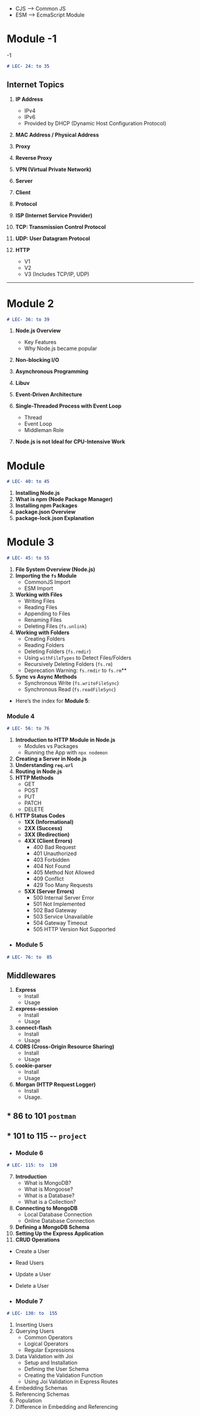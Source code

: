*  CJS --> Common JS
* ESM --> EcmaScript Module


# Module -1
 -1
```markdown
# LEC- 24: to 35
```

## Internet Topics
1. **IP Address**
   - IPv4 
   - IPv6 
   - Provided by DHCP (Dynamic Host Configuration Protocol)
   
2. **MAC Address / Physical Address**

3. **Proxy**

4. **Reverse Proxy**

5. **VPN (Virtual Private Network)**

6. **Server**

7. **Client**

8. **Protocol**

9.  **ISP (Internet Service Provider)**

10. **TCP: Transmission Control Protocol**

11. **UDP: User Datagram Protocol**

12. **HTTP**
    - V1
    - V2
    - V3 (Includes TCP/IP, UDP)

  ---
  
# Module 2 
  ```markdown
# LEC- 36: to 39
``` 
1. **Node.js Overview**
   - Key Features
   - Why Node.js became popular

2. **Non-blocking I/O**

3. **Asynchronous Programming**

4. **Libuv**

5. **Event-Driven Architecture**

6. **Single-Threaded Process with Event Loop**
   - Thread
   - Event Loop
   - Middleman Role

7. **Node.js is not Ideal for CPU-Intensive Work**


# Module  
  ```markdown
# LEC- 40: to 45
``` 

1. **Installing Node.js**
2. **What is npm (Node Package Manager)**
3. **Installing npm Packages**
4. **package.json Overview**
5. **package-lock.json Explanation**


# Module 3  
  ```markdown
# LEC- 45: to 55
``` 
1. **File System Overview (Node.js)**
2. **Importing the `fs` Module**
   - CommonJS Import
   - ESM Import
3. **Working with Files**
   - Writing Files
   - Reading Files
   - Appending to Files
   - Renaming Files
   - Deleting Files (`fs.unlink`)
4. **Working with Folders**
   - Creating Folders
   - Reading Folders
   - Deleting Folders (`fs.rmdir`)
   - Using `withFileTypes` to Detect Files/Folders
   - Recursively Deleting Folders (`fs.rm`)
   - Deprecation Warning: `fs.rmdir` to `fs.rm`**
1. **Sync vs Async Methods**
   - Synchronous Write (`fs.writeFileSync`)
   - Synchronous Read (`fs.readFileSync`)
 - Here’s the index for **Module 5**:


### Module 4
```markdown
# LEC- 56: to 76
```
1. **Introduction to HTTP Module in Node.js**  
   - Modules vs Packages  
   - Running the App with `npx nodemon`  
2. **Creating a Server in Node.js**  
3. **Understanding `req.url`**  
4. **Routing in Node.js**  
5. **HTTP Methods**  
   - GET  
   - POST  
   - PUT  
   - PATCH  
   - DELETE  
6. **HTTP Status Codes**  
   - **1XX (Informational)**  
   - **2XX (Success)**  
   - **3XX (Redirection)**  
   - **4XX (Client Errors)**  
     - 400 Bad Request  
     - 401 Unauthorized  
     - 403 Forbidden  
     - 404 Not Found  
     - 405 Method Not Allowed  
     - 409 Conflict  
     - 429 Too Many Requests  
   - **5XX (Server Errors)**  
     - 500 Internal Server Error  
     - 501 Not Implemented  
     - 502 Bad Gateway  
     - 503 Service Unavailable  
     - 504 Gateway Timeout  
     - 505 HTTP Version Not Supported  

     
 - ### Module 5
```markdown
# LEC- 76: to  85
```
 ## Middlewares 
1. **Express**  
   - Install  
   - Usage  
2. **express-session**  
   - Install  
   - Usage  
3. **connect-flash**  
   - Install  
   - Usage  
4. **CORS (Cross-Origin Resource Sharing)**  
   - Install  
   - Usage  
5. **cookie-parser**  
   - Install  
   - Usage  
6. **Morgan (HTTP Request Logger)**  
   - Install  
   - Usage. 
 

## * 86 to 101   `postman` 
## * 101 to 115 -- `project` 



 - ### Module 6
```markdown
# LEC- 115: to  130
```
7. **Introduction**
   - What is MongoDB?
   - What is Mongoose?
   - What is a Database?
   - What is a Collection?
8. **Connecting to MongoDB**
   - Local Database Connection
   - Online Database Connection
9. **Defining a MongoDB Schema**
10. **Setting Up the Express Application**
11. **CRUD Operations**
   - Create a User
   - Read Users
   - Update a User
   - Delete a User


 - ### Module 7
```markdown
# LEC- 130: to  155
```
1. Inserting Users
2. Querying Users
   - Common Operators
   - Logical Operators
   - Regular Expressions
3. Data Validation with Joi
   - Setup and Installation
   - Defining the User Schema
   - Creating the Validation Function
   - Using Joi Validation in Express Routes
4. Embedding Schemas
5. Referencing Schemas
6. Population
7. Difference in Embedding and Referencing

